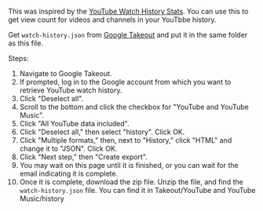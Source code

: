 This was inspired by the <a href="https://www.youtubewatchhistorystats.com/">YouTube Watch History Stats</a>. You can use this to get view count for videos and channels in your YouTbbe history.

Get <code>watch-history.json</code> from <a href="https://takeout.google.com/">Google Takeout</a> and put it in the same folder as this file.

Steps:

<ol>
<li>Navigate to Google Takeout.</li>
<li>If prompted, log in to the Google account from which you want to retrieve YouTube watch history.</li>
<li>Click "Deselect all".</li>
<li>Scroll to the bottom and click the checkbox for "YouTube and YouTube Music".</li>
<li>Click "All YouTube data included".</li>
<li>Click "Deselect all," then select "history". Click OK.</li>
<li>Click "Multiple formats," then, next to "History," click "HTML" and change it to "JSON". Click OK.</li>
<li>Click "Next step," then "Create export".</li>
<li>You may wait on this page until it is finished, or you can wait for the email indicating it is complete.</li>
<li>Once it is complete, download the zip file. Unzip the file, and find the <code>watch-history.json</code> file. You can find it in Takeout/YouTube and YouTube Music/history</li>
</ol>
